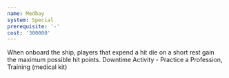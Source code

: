 ```yaml
---
name: Medbay
system: Special
prerequisite: '-'
cost: '300000'
---
```

When onboard the ship, players that expend a hit die on a short rest gain the maximum possible hit 
points. Downtime Activity - Practice a Profession, Training (medical kit)